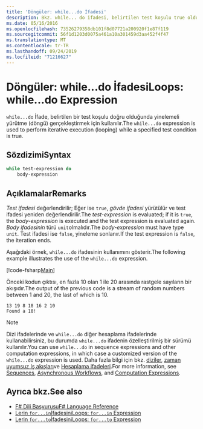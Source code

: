 ```yaml
---
title: 'Döngüler: while...do İfadesi'
description: Bkz. while... do ifadesi, belirtilen test koşulu true olduğunda yinelemeli yürütme (döngü) gerçekleştirmek için kullanılır.
ms.date: 05/16/2016
ms.openlocfilehash: 73526279358db101f8d07721a200920f1e87f119
ms.sourcegitcommit: 56f1d1203d0075a461a10a301459d3aa452f4f47
ms.translationtype: MT
ms.contentlocale: tr-TR
ms.lasthandoff: 09/24/2019
ms.locfileid: "71216627"
---
```

# <a name="loops-whiledo-expression"></a><span data-ttu-id="860d4-103">Döngüler: while...do İfadesi</span><span class="sxs-lookup"><span data-stu-id="860d4-103">Loops: while...do Expression</span></span>

<span data-ttu-id="860d4-104">`while...do` İfade, belirtilen bir test koşulu doğru olduğunda yinelemeli yürütme (döngü) gerçekleştirmek için kullanılır.</span><span class="sxs-lookup"><span data-stu-id="860d4-104">The `while...do` expression is used to perform iterative execution (looping) while a specified test condition is true.</span></span>

## <a name="syntax"></a><span data-ttu-id="860d4-105">Sözdizimi</span><span class="sxs-lookup"><span data-stu-id="860d4-105">Syntax</span></span>

```fsharp
while test-expression do
    body-expression
```

## <a name="remarks"></a><span data-ttu-id="860d4-106">Açıklamalar</span><span class="sxs-lookup"><span data-stu-id="860d4-106">Remarks</span></span>

<span data-ttu-id="860d4-107">*Test ifadesi* değerlendirilir; Eğer ise `true`, *gövde ifadesi* yürütülür ve test ifadesi yeniden değerlendirilir.</span><span class="sxs-lookup"><span data-stu-id="860d4-107">The *test-expression* is evaluated; if it is `true`, the *body-expression* is executed and the test expression is evaluated again.</span></span> <span data-ttu-id="860d4-108">*Body ifadesinin* türü `unit`olmalıdır.</span><span class="sxs-lookup"><span data-stu-id="860d4-108">The *body-expression* must have type `unit`.</span></span> <span data-ttu-id="860d4-109">Test ifadesi ise `false`, yineleme sonlanır.</span><span class="sxs-lookup"><span data-stu-id="860d4-109">If the test expression is `false`, the iteration ends.</span></span>

<span data-ttu-id="860d4-110">Aşağıdaki örnek, `while...do` ifadesinin kullanımını gösterir.</span><span class="sxs-lookup"><span data-stu-id="860d4-110">The following example illustrates the use of the `while...do` expression.</span></span>

[!code-fsharp[Main](~/samples/snippets/fsharp/lang-ref-2/snippet5301.fs)]

<span data-ttu-id="860d4-111">Önceki kodun çıktısı, en fazla 10 olan 1 ile 20 arasında rastgele sayıların bir akışıdır.</span><span class="sxs-lookup"><span data-stu-id="860d4-111">The output of the previous code is a stream of random numbers between 1 and 20, the last of which is 10.</span></span>

```console
13 19 8 18 16 2 10
Found a 10!
```

> [!NOTE]
> <span data-ttu-id="860d4-112">Dizi ifadelerinde ve `while...do` diğer hesaplama ifadelerinde kullanabilirsiniz, bu durumda `while...do` ifadenin özelleştirilmiş bir sürümü kullanılır.</span><span class="sxs-lookup"><span data-stu-id="860d4-112">You can use `while...do` in sequence expressions and other computation expressions, in which case a customized version of the `while...do` expression is used.</span></span> <span data-ttu-id="860d4-113">Daha fazla bilgi için bkz. [diziler](sequences.md), [zaman uyumsuz Iş akışları](asynchronous-workflows.md)ve [Hesaplama ifadeleri](computation-expressions.md).</span><span class="sxs-lookup"><span data-stu-id="860d4-113">For more information, see [Sequences](sequences.md), [Asynchronous Workflows](asynchronous-workflows.md), and [Computation Expressions](computation-expressions.md).</span></span>

## <a name="see-also"></a><span data-ttu-id="860d4-114">Ayrıca bkz.</span><span class="sxs-lookup"><span data-stu-id="860d4-114">See also</span></span>

- [<span data-ttu-id="860d4-115">F# Dili Başvurusu</span><span class="sxs-lookup"><span data-stu-id="860d4-115">F# Language Reference</span></span>](index.md)
- [<span data-ttu-id="860d4-116">Lerin `for...in`İfadesini</span><span class="sxs-lookup"><span data-stu-id="860d4-116">Loops: `for...in` Expression</span></span>](loops-for-in-expression.md)
- [<span data-ttu-id="860d4-117">Lerin `for...to`İfadesini</span><span class="sxs-lookup"><span data-stu-id="860d4-117">Loops: `for...to` Expression</span></span>](loops-for-to-expression.md)
